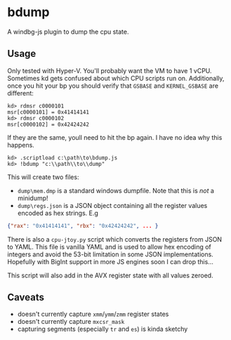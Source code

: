 # bdump 

A windbg-js plugin to dump the cpu state.

## Usage

Only tested with Hyper-V. You'll probably want the VM to have 1 vCPU. Sometimes
kd gets confused about which CPU scripts run on. Additionally, once you hit your
bp you should verify that `GSBASE` and `KERNEL_GSBASE` are different:

```
kd> rdmsr c0000101
msr[c0000101] = 0x41414141
kd> rdmsr c0000102
msr[c0000102] = 0x42424242
```

If they are the same, youll need to hit the bp again. I have no idea why this
happens.

```
kd> .scriptload c:\path\to\bdump.js
kd> !bdump "c:\\path\\to\\dump"
```

This will create two files:
- `dump\mem.dmp` is a standard windows dumpfile. Note that this is _not_ a
minidump!
- `dump\regs.json` is a JSON object containing all the register values encoded
as hex strings. E.g

```json
{"rax": "0x41414141", "rbx": "0x42424242", ... }
```

There is also a `cpu-jtoy.py` script which converts the registers from JSON to
YAML. This file is vanilla YAML and is used to allow hex encoding of integers
and avoid the 53-bit limitation in some JSON implementations. Hopefully with
BigInt support in more JS engines soon I can drop this...

This script will also add in the AVX register state with all values zeroed.

## Caveats
- doesn't currently capture `xmm`/`ymm`/`zmm` register states
- doesn't currently capture `mxcsr_mask`
- capturing segments (especially `tr` and `es`) is kinda sketchy
